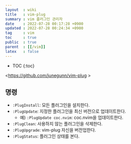 ```yaml
---
layout  : wiki
title   : vim-plug
summary : vim 플러그인 관리자
date    : 2022-07-28 00:17:28 +0900
updated : 2022-07-28 00:24:34 +0900
tag     : vim
toc     : true
public  : true
parent  : [[/vim]]
latex   : false
---
```

* TOC
{:toc}

<https://github.com/junegunn/vim-plug >

## 명령

- `:PlugInstall`: 모든 플러그인을 설치한다.
- `:PlugUpdate`: 지정한 플러그인을 최신 버전으로 업데이트한다.
    - 예) `:PlugUpdate coc.nvim`: coc.nvim을 업데이트한다.
- `:PlugClean`: 사용하지 않는 플러그인을 삭제한다.
- `:PlugUpgrade`: vim-plug 자신을 버전업한다.
- `:PlugStatus`: 플러그인 상태를 본다.


